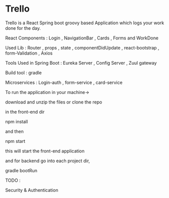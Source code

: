 # Trello

Trello is a React Spring boot groovy based Application  which logs your work done for the day.

React Components : Login , NavigationBar , Cards , Forms and WorkDone

Used Lib : Router , props , state , componentDidUpdate , react-bootstrap , form-Validation , Axios

Tools Used in Spring Boot : Eureka Server , Config Server , Zuul gateway 

Build tool : gradle

Microservices : Login-auth , form-service , card-service

To run the application in your machine->

download and unzip the files or clone the repo

in the front-end dir 

npm install

and then 

npm start

this will start the front-end application

and for backend go into each project dir,

gradle bootRun

TODO :

Security & Authentication
